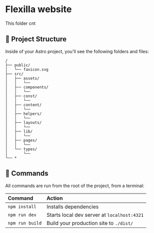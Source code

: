 # Flexilla website

This folder cnt

## 🚀 Project Structure

Inside of your Astro project, you'll see the following folders and files:

```text
/
├── public/
│   └── favicon.svg
├── src/
│   ├── assets/
│   │   └──
│   ├── components/
│   │   └── 
│   ├── const/
│   │   └── 
│   ├── content/
│   │   └── 
│   ├── helpers/
│   │   └── 
│   ├── layouts/
│   │   └── 
│   ├── lib/
│   │   └── 
│   ├── pages/
│   │   └── 
│   └── types/
│       └──
└── *
```


## 🧞 Commands

All commands are run from the root of the project, from a terminal:

| Command                   | Action                                           |
| :------------------------ | :----------------------------------------------- |
| `npm install`             | Installs dependencies                            |
| `npm run dev`             | Starts local dev server at `localhost:4321`      |
| `npm run build`           | Build your production site to `./dist/`          |


